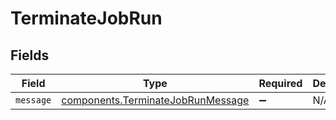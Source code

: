 # TerminateJobRun


## Fields

| Field                                                                                  | Type                                                                                   | Required                                                                               | Description                                                                            |
| -------------------------------------------------------------------------------------- | -------------------------------------------------------------------------------------- | -------------------------------------------------------------------------------------- | -------------------------------------------------------------------------------------- |
| `message`                                                                              | [components.TerminateJobRunMessage](../../models/components/terminatejobrunmessage.md) | :heavy_minus_sign:                                                                     | N/A                                                                                    |